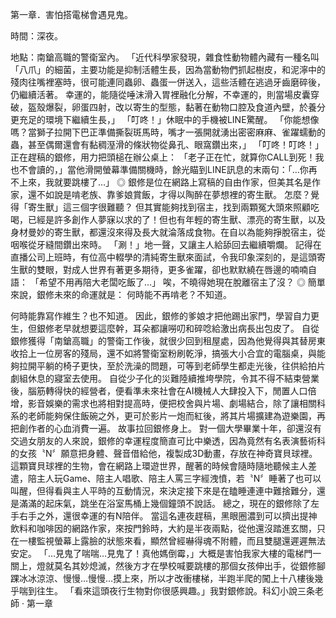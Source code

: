 第一章．害怕搭電梯會遇見鬼。

時間：深夜。

地點：南鎗高職的警衛室內。 「近代科學家發現，雜食性動物體內藏有一種名叫「八爪」的細菌，主要功能是抑制活體生長，因為當動物們抓起樹皮，和泥濘中的殘肉往嘴裡塞時，很可能連同蟲卵、蟲蛋一併送入，這些活體在逃過牙齒磨碎後，仍繼續活著。 幸運的，能隨從唾沫滑入胃裡融化分解，不幸運的，則當場皮囊穿破，盔殼爆裂，卵蛋四射，改以寄生的型態，黏著在動物口腔及食道內壁，於養分更充足的環境下繼續生長，」 「叮咚！」休眠中的手機被LINE驚醒。 「你能想像嗎？當獅子拉開下巴正準備撕裂斑馬時，嘴才一張開就湧出密密麻麻、雀躍蠕動的蟲，甚至偶爾還會有黏稠溼滑的條狀物從鼻孔、眼窩鑽出來，」 「叮咚！叮咚！」 正在趕稿的銀修，用力把頭槌在辦公桌上： 「老子正在忙，就算你CALL到死！我也不會讀的，」當他滑開螢幕準備關機時，餘光瞄到LINE訊息的末兩句：「…你再不上來，我就要跳樓了…」 ◎ 銀修是位在網路上寫稿的自由作家，但美其名是作家，還不如說是啃老族、靠爹娘賞飯，才得以陶醉在夢想裡的寄生獸。 怎麼？覺得「寄生獸」這三個字很難聽？ 但其實能夠找到宿主，找到兩顆冤大頭來照顧吃喝，已經是許多創作人夢寐以求的了！但也有年輕的寄生獸、漂亮的寄生獸，以及身材曼妙的寄生獸，都還沒來得及長大就淪落成食物。在自以為能夠掙脫宿主，從咽喉從牙縫間鑽出來時。 「涮！」地一聲，又讓主人給舔回去繼續嚼爛。 記得在直播公司上班時，有位高中輟學的清純寄生獸來面試，令我印象深刻的，是這頭寄生獸的雙眼，對成人世界有著更多期待，更多雀躍，卻也默默繞在唇邊的喃喃自語： 「希望不用再陪大老闆吃飯了…」 唉，不曉得她現在脫離宿主了沒？ ◎ 簡單來說，銀修未來的命運就是： 何時能不再啃老？不知道。

何時能靠寫作維生？也不知道。 因此，銀修的爹娘才把他踢出家門，學習自力更生，但銀修老早就想要這麼幹，耳朵都讓嘮叨和碎唸給激出病長出包皮了。 自從銀修獲得「南鎗高職」的警衛工作後，就很少回到租屋處，因為他覺得與其替房東收拾上一位房客的殘局，還不如將警衛室粉刷乾淨，搞張大小合宜的電腦桌，與能夠拉開平躺的椅子更快，至於洗澡的問題，可等到老師學生都走光後，往供給拍片劇組休息的寢室去使用。 自從少子化的災難陸續推垮學院，令其不得不結束營業後，腦筋轉得快的經營者，便看準未來社會在AI機械人大肆投入下，閒置人口倍增，影音娛樂的需求也將相對提高時，便把校舍與片場、劇場結合，除了讓相關科系的老師能夠保住飯碗之外，更可於影片一炮而紅後，將其片場擴建為遊樂園，再把創作者的心血消費一遍。 故事拉回銀修身上。 對一個大學畢業十年，卻還沒有交過女朋友的人來說，銀修的幸運程度簡直可比中樂透，因為竟然有名表演藝術科的女孩〝N〞願意把身體、聲音借給他，複製成3D動畫，存放在神奇寶貝球裡。 這顆寶貝球裡的生物，會在網路上環遊世界，醒著的時候會隨時隨地聽候主人差遣，陪主人玩Game、陪主人唱歌、陪主人罵三字經洩憤，若〝N〞睡著了也可以叫醒，但得看與主人平時的互動情況，來決定接下來是在瞌睡連連中難捨難分，還是滿滿的起床氣，跳坐在浴室馬桶上幾個鐘頭不說話。 總之，現在的銀修除了左手右手之外，還很幸運的有N陪伴。 當這名連夜趕稿，黑眼圈濃到可以擠出提神飲料和咖啡因的網路作家，來按門鈴時，大約是半夜兩點，從他還沒踏進玄關，只在一樓監視螢幕上露臉的狀態來看，顯然曾經嚇得魂不附體，而且雙腿還遲遲無法安定。 「…見鬼了喘喘…見鬼了！真他媽倒霉，」大概是害怕我家大樓的電梯門一關上，燈就莫名其妙熄滅，然後方才在學校喊要跳樓的那個女孩伸出手，從銀修腳踝冰冰涼涼、慢慢…慢慢…摸上來，所以才改衝樓梯，半跑半爬的闖上十八樓後幾乎喘到往生。 「看來這頭夜行生物對你很感興趣。」我對銀修說。科幻小說三条老師 ‧ 第一章